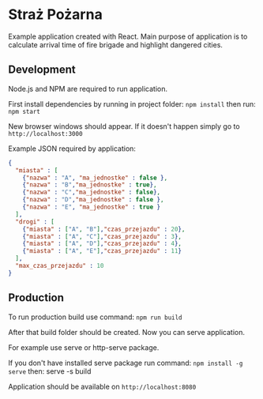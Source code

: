 # Straż Pożarna
Example application created with React. Main purpose of application is to calculate arrival time of fire brigade and highlight dangered cities.

## Development
Node.js and NPM are required to run application.

First install dependencies by running in project folder:
`npm install`
then run:
`npm start`

New browser windows should appear. If it doesn't happen simply go to `http://localhost:3000`

Example JSON required by application:
```json
{
  "miasta" : [
    {"nazwa" : "A", "ma_jednostke" : false },
    {"nazwa" : "B","ma_jednostke" : true},
    {"nazwa" : "C","ma_jednostke" : false},
    {"nazwa" : "D","ma_jednostke" : false },
    {"nazwa" : "E", "ma_jednostke" : true }
  ],
  "drogi" : [
    {"miasta" : ["A", "B"],"czas_przejazdu" : 20},
    {"miasta" : ["A", "C"],"czas_przejazdu" : 3},
    {"miasta" : ["A", "D"],"czas_przejazdu" : 4},
    {"miasta" : ["A", "E"],"czas_przejazdu" : 11}
  ],
  "max_czas_przejazdu" : 10
}
```

## Production

To run production build use command:
`npm run build`

After that build folder should be created. Now you can serve application.

For example use serve or http-serve package.

If you don't have installed serve package run command:
`npm install -g serve`
then:
serve -s build

Application should be available on `http://localhost:8080`
